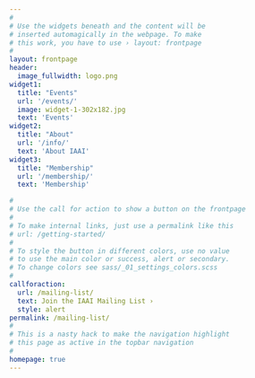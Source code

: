 ```yaml
---
#
# Use the widgets beneath and the content will be
# inserted automagically in the webpage. To make
# this work, you have to use › layout: frontpage
#
layout: frontpage
header:
  image_fullwidth: logo.png
widget1:
  title: "Events"
  url: '/events/'
  image: widget-1-302x182.jpg
  text: 'Events'
widget2:
  title: "About"
  url: '/info/'
  text: 'About IAAI'
widget3:
  title: "Membership"
  url: '/membership/'  
  text: 'Membership'  

#
# Use the call for action to show a button on the frontpage
#
# To make internal links, just use a permalink like this
# url: /getting-started/
#
# To style the button in different colors, use no value
# to use the main color or success, alert or secondary.
# To change colors see sass/_01_settings_colors.scss
#
callforaction:
  url: /mailing-list/
  text: Join the IAAI Mailing List ›
  style: alert
permalink: /mailing-list/
#
# This is a nasty hack to make the navigation highlight
# this page as active in the topbar navigation
#
homepage: true
---
```


